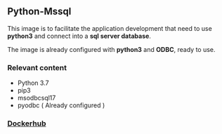 ## Python-Mssql

This image is to facilitate the application development that need to use **python3** and connect into a **sql server database**.

The image is already configured with **python3** and **ODBC**, ready to use.

### Relevant content
* Python 3.7
* pip3
* msodbcsql17
* pyodbc ( Already configured )


### [Dockerhub](https://hub.docker.com/r/matheusrbarbosa/python3-mssql)
